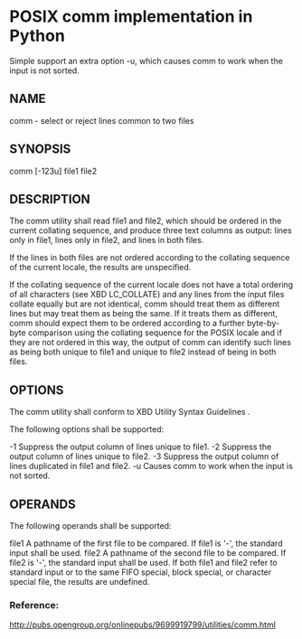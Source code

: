 # POSIX comm implementation in Python 
Simple support an extra option -u, which causes comm to work when the input is not sorted.

## NAME
comm - select or reject lines common to two files

## SYNOPSIS
comm [-123u] file1 file2

## DESCRIPTION

The comm utility shall read file1 and file2, which should be ordered in the current collating sequence, and produce three text columns as output: lines only in file1, lines only in file2, and lines in both files.

If the lines in both files are not ordered according to the collating sequence of the current locale, the results are unspecified.

If the collating sequence of the current locale does not have a total ordering of all characters (see XBD LC_COLLATE) and any lines from the input files collate equally but are not identical, comm should treat them as different lines but may treat them as being the same. If it treats them as different, comm should expect them to be ordered according to a further byte-by-byte comparison using the collating sequence for the POSIX locale and if they are not ordered in this way, the output of comm can identify such lines as being both unique to file1 and unique to file2 instead of being in both files.

## OPTIONS

The comm utility shall conform to XBD Utility Syntax Guidelines .

The following options shall be supported:

-1
Suppress the output column of lines unique to file1.
-2
Suppress the output column of lines unique to file2.
-3
Suppress the output column of lines duplicated in file1 and file2.
-u
Causes comm to work when the input is not sorted.

## OPERANDS

The following operands shall be supported:

file1
A pathname of the first file to be compared. If file1 is '-', the standard input shall be used.
file2
A pathname of the second file to be compared. If file2 is '-', the standard input shall be used.
If both file1 and file2 refer to standard input or to the same FIFO special, block special, or character special file, the results are undefined.

### Reference:
http://pubs.opengroup.org/onlinepubs/9699919799/utilities/comm.html
